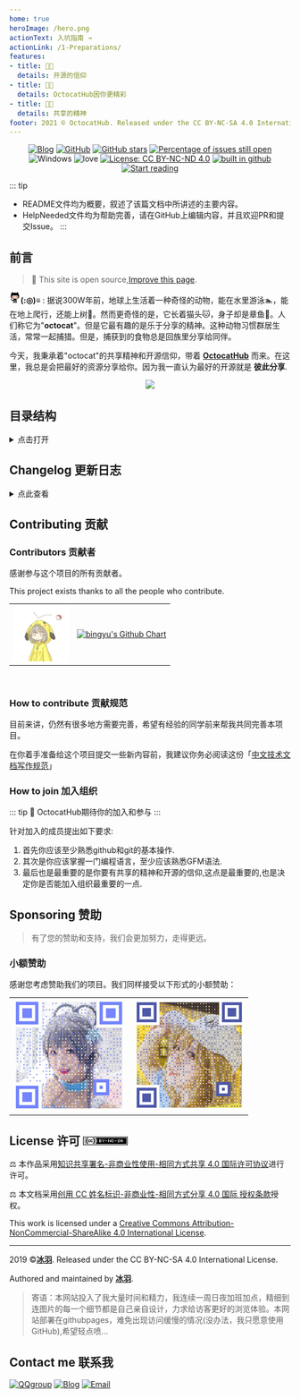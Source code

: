 ```yaml
---
home: true
heroImage: /hero.png
actionText: 入坑指南 →
actionLink: /1-Preparations/
features:
- title: 🐱‍🚀
  details: 开源的信仰
- title: 🐱‍🏍
  details: OctocatHub因你更精彩
- title: 🐱‍💻
  details: 共享的精神
footer: 2021 © OctocatHub. Released under the CC BY-NC-SA 4.0 International License.
---
```


<div align="center">
<a href="https://www.bingyublog.com"><img src="https://badgen.net/badge/author/%E5%86%B0%E7%BE%BD/cyan?icon=circleci" alt="Blog" /></a>
<a href="https://github.com/octocathub/octocathub.github.io"><img src="https://wangchujiang.com/sb/github/green-alt-follow.svg" alt="GitHub" /></a>
<a href="https://github.com/octocathub/octocathub.github.io"><img src="https://img.shields.io/github/stars/octocathub/octocathub.github.io.svg" alt="GitHub stars" /></a>
<a href="https://isitmaintained.com/project/octocathub/octocathub.github.io"><img src="https://isitmaintained.com/badge/open/octocathub/octocathub.github.io.svg" alt="Percentage of issues still open"/></a>
<img src="https://img.shields.io/badge/Windows-♥-FFE411.svg?logo=windows&style=flat-square" alt="Windows" />
<img src="https://img.shields.io/badge/Made%20with-love-ff69b4.svg?style=flat-square" alt="love" />
<a href="http://creativecommons.org/licenses/by-nc-nd/4.0/"><img src="https://img.shields.io/badge/License-CC%20BY--NC--SA%204.0-03A9F4.svg?style=flat-square" alt="License: CC BY-NC-ND 4.0" /></a>
<a href="https://github.com/octocathub/octocathub.github.io"><img src="https://badgen.net/badge/github/build/pink?icon=github" alt="built in github" /></a>
<a href="#前言"><img src="https://img.shields.io/badge/>-read-4ab8a1.svg" alt="Start reading" /></a>
</div>

::: tip
- README文件均为概要，叙述了该篇文档中所讲述的主要内容。
- HelpNeeded文件均为帮助完善，请在GitHub上编辑内容，并且欢迎PR和提交Issue。
:::

## 前言
> 💞 This site is open source,<a href="https://github.com/octocathub.github.io/edit/master/README.md">Improve this page</a>.


<img src="./.vuepress/public/octocat.png" alt="octocat" height="20" width="20"><strong>(:◎)≡</strong> : 据说300W年前，地球上生活着一种奇怪的动物，能在水里游泳🏊‍，能在地上爬行，还能上树🎄。然而更奇怪的是，它长着猫头🐱，身子却是章鱼🐙。人们称它为"**octocat**"。但是它最有趣的是乐于分享的精神。这种动物习惯群居生活，常常一起捕猎。但是，捕获到的食物总是回族里分享给同伴。

今天，我秉承着"octocat"的共享精神和开源信仰，带着 <a href="https://octocathub.github.io" alt="OctocatHub"><strong>OctocatHub</strong></a> 而来。在这里，我总是会把最好的资源分享给你。因为我一直认为最好的开源就是 **彼此分享**.
<div align="center">
<img src="https://tva1.sinaimg.com/large/006DGX4tly1g01nejup43j30b4066dpm.jpg" />
</div>
<div align="center">
<Badge text="一切尽在 OcotocatHub" />
</div>

## 目录结构
<details>
<summary>点击打开</summary>  

```js
.
docs/
├── 1-Preparations
│   └── README.md
├── 2-Cpp
│   ├── README.md
│   ├── 2-1-C.md
│   ├── 2-2-Cpp.md
│   └── HelpNeeded.md
├── 3-Linux
│   ├── README.md
│   ├── 3-1-Command.md
│   ├── 3-2-Shell.md
│   ├── 3-3-Vim.md
│   ├── HelpNeeded.md
├── 4-Github
│   ├── README.md
│   ├── 4-1-Github.md
│   ├── 4-2-Git.md
│   ├── 4-3-Markdown.md
│   ├── 4-4-README.md
│   └── HelpNeeded.md
├── 5-Web
│   ├── README.md
│   ├── 5-1-HTML.md
│   ├── 5-2-CSS.md
│   ├── 5-3-JS.md
│   ├── 5-4-Electron.md
│   └── HelpNeeded.md
├── 6-Mcu
│   ├── README.md
│   ├── 6-1-51.md
│   ├── 6-2-STM32.md
│   ├── 6-3-EmbeddedSystem.md
│   └── HelpNeeded.md
└── README.md
7 directories, 28 files
```


</details>

## Changelog 更新日志
<details>
<summary>点此查看</summary>
<img src="https://i.loli.net/2019/01/05/5c3016a926a14.png" alt="watch-repo" width="40%" align="right">

Star and watch，时刻掌握最新教程。💪

- [2019-1-24]：新增了进阶操作 - [LxRunOffline 的使用配置](https://spencerwoo.com/dowww/4-Advanced/4-2-LxRunOffline.html)，[PR #18](https://github.com/spencerwooo/dowww/pull/18)
- [2019-1-23]：新增了 [对 Windows 默认终端模拟器的配置](https://spencerwoo.com/dowww/2-Toolchain/2-1-TerminalEnv.html#%E9%BB%98%E8%AE%A4%E7%9A%84-wsl-%E7%BB%88%E7%AB%AF%E6%A8%A1%E6%8B%9F%E5%99%A8)
- [2019-1-3]:
  - 更新了 [VSCode 参考配置内容](https://spencerwoo.com/dowww/3-VSCode/#%E5%8F%82%E8%80%83%E9%85%8D%E7%BD%AE)
- [2019-1-1]:
  - 完善了 C/Cpp 部分的环境配置指南
  - 更新了 C/Cpp 部分的配图
- [2019-12-30]：
  - 新增了 [ESLint 的配置](https://spencerwoo.com/dowww/3-VSCode/3-6-NodeJS.html#配置-eslint)
  - 完善了 [Node.js 调试的配置](https://spencerwoo.com/dowww/3-VSCode/3-6-NodeJS.html#调试-node-js-程序)
  - 完善了各部分作者的信息
- [2019-2-12]：完成了网站首页
- [2019-2-10]：更换了组织logo
- [2019-2-8]：做好了网站整体布局和设计
- [2019-2-7]：创建了 **OctocatHub** 组织，并开始构思筹划网站，准备原材料

</details>

## Contributing 贡献

### Contributors 贡献者

感谢参与这个项目的所有贡献者。

This project exists thanks to all the people who contribute.
<table>
    <tr>
        <td><center><a href="https://github.com/octocatHub/octocathub.github.io/graphs/contributors"><img src="./.vuepress/public/bingyu.jpg" width="100" height="100" alt="Contributor" /></a></center></td>
        <td><center><a href="https://github.com/lengyue1024"><img src="https://ghchart.rshah.org/409ba5/lengyue1024" alt="bingyu's Github Chart" /></a></center></td>
    </tr>
</table>
</br>

### How to contribute 贡献规范

目前来讲，仍然有很多地方需要完善，希望有经验的同学前来帮我共同完善本项目。

在你着手准备给这个项目提交一些新内容前，我建议你务必阅读这份「[中文技术文档写作规范](https://github.com/ruanyf/document-style-guide)」

### How to join 加入组织


::: tip 📢
OctocatHub期待你的加入和参与
:::

针对加入的成员提出如下要求:

1. 首先你应该至少熟悉github和git的基本操作.
2. 其次是你应该掌握一门编程语言，至少应该熟悉GFM语法.
3. 最后也是最重要的是你要有共享的精神和开源的信仰,这点是最重要的,也是决定你是否能加入组织最重要的一点.

## Sponsoring 赞助

> 有了您的赞助和支持，我们会更加努力，走得更远。

### 小额赞助

感谢您考虑赞助我们的项目。我们同样接受以下形式的小额赞助：

<table>
<tr>
  <td><center><img src="./.vuepress/img/wechat.jpg"><br><Badge text="微信" /></center></td> 
  
  <td><center><img src="./.vuepress/img/alipay.jpg"><br><Badge text="支付宝" /></center></td>
</tr>
</table>

## License 许可 <a rel="license" href="http://creativecommons.org/licenses/by-nc-sa/4.0/"><img alt="知识共享许可协议" style="border-width:0" src="./.vuepress/img/by-nc-sa.png" /></a>

⚖ 本作品采用<a rel="license" href="http://creativecommons.org/licenses/by-nc-sa/4.0/">知识共享署名-非商业性使用-相同方式共享 4.0 国际许可协议</a>进行许可。

⚖ 本文档采用<a rel="license" href="http://creativecommons.org/licenses/by-nc-sa/4.0/">创用 CC 姓名标识-非商业性-相同方式分享 4.0 国际 授权条款</a>授权。

This work is licensed under a <a rel="license" href="http://creativecommons.org/licenses/by-nc-sa/4.0/">Creative Commons Attribution-NonCommercial-ShareAlike 4.0 International License</a>.

---

2019 ©<a rel="Author" href="https://github.com/lengyue1024"><strong>冰羽</strong></a>. Released under the CC BY-NC-SA 4.0 International License.

Authored and maintained by <a rel="Author" href="https://www.bingyublog.com"><strong>冰羽</strong></a>.

> 寄语：本网站投入了我大量时间和精力，我连续一周日夜加班加点，精细到连图片的每一个细节都是自己亲自设计，力求给访客更好的浏览体验。本网站部署在githubpages，难免出现访问缓慢的情况(没办法，我只愿意使用GitHub),希望轻点喷...

## Contact me 联系我

<a href="https://jq.qq.com/?_wv=1027&k=ncAia9IO"><img src="https://wangchujiang.com/sb/ico/group.svg" alt="QQgroup"></a>
<a href="https://www.bingyublog.com"><img src="https://wangchujiang.com/sb/ico/hexo.svg" alt="Blog"/></a> 
<a href="mailto:xzhxpx@qq.com"><img src="https://wangchujiang.com/sb/ico/email.svg" alt="Email" /></a>  